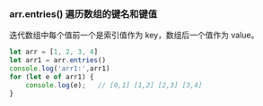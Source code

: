 ### arr.entries() 遍历数组的键名和键值
迭代数组中每个值前一个是索引值作为 key，数组后一个值作为 value。
```javaScript
let arr = [1, 2, 3, 4]
let arr1 = arr.entries()
console.log('arr1:',arr1)
for (let e of arr1) {
    console.log(e);   // [0,1] [1,2] [2,3] [3,4]
}
```
